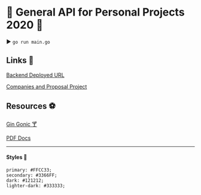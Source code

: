# 🍇 General API for Personal Projects 2020 🍇

▶️ `go run main.go`

## Links 🔗
[Backend Deployed URL](https://github.com/rafischer1/portfolio-go-api-2020)

[Companies and Proposal Project](http://hot-waves.surge.sh/)

## Resources ⚽️

[Gin Gonic 🍸](https://godoc.org/github.com/gin-gonic/gin#Context.Handler)

[PDF Docs](https://godoc.org/github.com/adrg/go-wkhtmltopdf)

---

#### Styles 🎨

```
primary: #FFCC33;
secondary: #3366FF;
dark: #121212;
lighter-dark: #333333;
```


